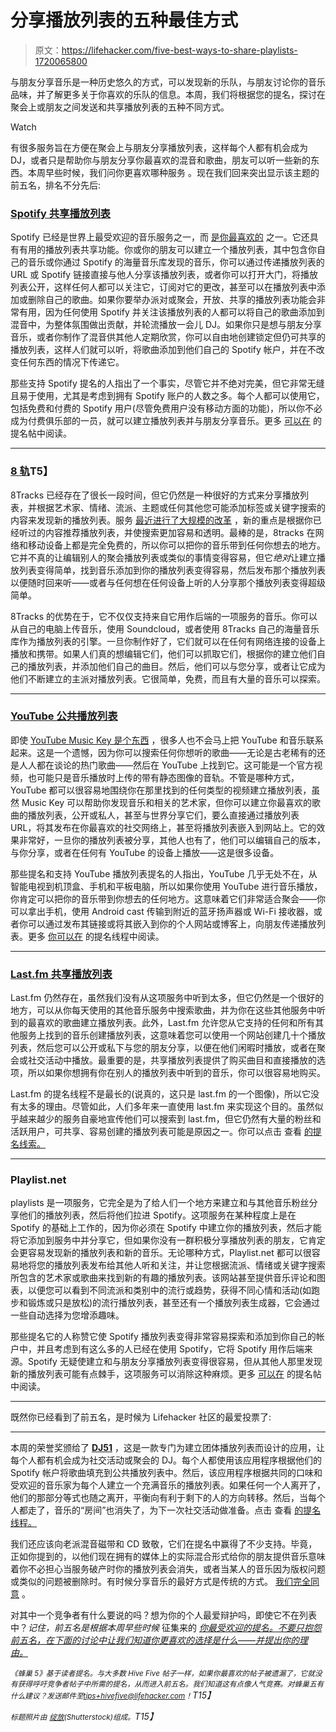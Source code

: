 # 分享播放列表的五种最佳方式

> 原文：<https://lifehacker.com/five-best-ways-to-share-playlists-1720065800>

与朋友分享音乐是一种历史悠久的方式，可以发现新的乐队，与朋友讨论你的音乐品味，并了解更多关于你喜欢的乐队的信息。本周，我们将根据您的提名，探讨在聚会上或朋友之间发送和共享播放列表的五种不同方式。

Watch

有很多服务旨在方便在聚会上与朋友分享播放列表，这样每个人都有机会成为 DJ，或者只是帮助你与朋友分享你最喜欢的混音和歌曲，朋友可以听一些新的东西。本周早些时候，我们问你更喜欢哪种服务 。现在我们回来突出显示该主题的前五名，排名不分先后:

### [Spotify 共享播放列表](https://spotify.com/)

Spotify 已经是世界上最受欢迎的音乐服务之一，而 [是你最喜欢的](https://lifehacker.com/five-best-streaming-music-services-5824193) 之一。它还具有有用的播放列表共享功能。你或你的朋友可以建立一个播放列表，其中包含你自己的音乐或你通过 Spotify 的海量音乐库发现的音乐，你可以通过传递播放列表的 URL 或 Spotify 链接直接与他人分享该播放列表，或者你可以打开大门，将播放列表公开，这样任何人都可以关注它，订阅对它的更改，甚至可以在播放列表中添加或删除自己的歌曲。如果你要举办派对或聚会，开放、共享的播放列表功能会非常有用，因为任何使用 Spotify 并关注该播放列表的人都可以将自己的歌曲添加到混音中，为整体氛围做出贡献，并轮流播放一会儿 DJ。如果你只是想与朋友分享音乐，或者你制作了混音供其他人定期欣赏，你可以自由地创建锁定但仍可共享的播放列表，这样人们就可以听，将歌曲添加到他们自己的 Spotify 帐户，并在不改变任何东西的情况下传递它。

那些支持 Spotify 提名的人指出了一个事实，尽管它并不绝对完美，但它非常无缝且易于使用，尤其是考虑到拥有 Spotify 账户的人数之多。每个人都可以使用它，包括免费和付费的 Spotify 用户(尽管免费用户没有移动方面的功能)，所以你不必成为付费俱乐部的一员，就可以建立播放列表并与朋友分享音乐。更多 [可以在](http://lifehacker.com/vote-spotify-shared-playlists-why-let-s-get-the-big-a-1719609653) 的提名帖中阅读。

* * *

### [**8 轨**](https://8tracks.com/)T5】

8Tracks 已经存在了很长一段时间，但它仍然是一种很好的方式来分享播放列表，并根据艺术家、情绪、流派、主题或任何其他您可能添加标签或关键字搜索的内容来发现新的播放列表。服务 [最近进行了大规模的改革](https://lifehacker.com/8tracks-suggests-mixes-based-on-your-listening-unveils-1717767789) ，新的重点是根据你已经听过的内容推荐播放列表，并使搜索更加容易和透明。最棒的是，8tracks 在网络和移动设备上都是完全免费的，所以你可以把你的音乐带到任何你想去的地方。它并不真的让编辑别人的聚会播放列表或类似的事情变得容易，但它*绝对*让建立播放列表变得简单，找到音乐添加到你的播放列表变得容易，然后发布那个播放列表以便随时回来听——或者与任何想在任何设备上听的人分享那个播放列表变得超级简单。

8Tracks 的优势在于，它不仅仅支持来自它用作后端的一项服务的音乐。你可以从自己的电脑上传音乐，使用 Soundcloud，或者使用 8Tracks 自己的海量音乐库作为播放列表的引擎。一旦你制作好了，它们就可以在任何有网络连接的设备上播放和携带。如果人们真的想编辑它们，他们可以抓取它们，根据你的建立他们自己的播放列表，并添加他们自己的曲目。然后，他们可以与您分享，或者让它成为他们不断建立的主派对播放列表。它很简单，免费，而且有大量的音乐可以探索。

* * *

### [YouTube 公共播放列表](https://youtube.com/)

即使 [YouTube Music Key 是个东西](https://lifehacker.com/whats-the-point-of-youtube-music-key-1662612843) ，很多人也不会马上把 YouTube 和音乐联系起来。这是一个遗憾，因为你可以搜索任何你想听的歌曲——无论是古老稀有的还是人人都在谈论的热门歌曲——然后在 YouTube 上找到它。这可能是一个官方视频，也可能只是音乐播放时上传的带有静态图像的音轨。不管是哪种方式，YouTube 都可以很容易地围绕你在那里找到的任何类型的视频建立播放列表，虽然 Music Key 可以帮助你发现音乐和相关的艺术家，但你可以建立你最喜欢的歌曲的播放列表，公开或私人，甚至与世界分享它们，要么直接通过播放列表 URL，将其发布在你最喜欢的社交网络上，甚至将播放列表嵌入到网站上。它的效果非常好，一旦你的播放列表被分享，其他人也有了，他们可以编辑自己的版本，与你分享，或者在任何有 YouTube 的设备上播放——这是很多设备。

那些提名和支持 YouTube 播放列表提名的人指出，YouTube 几乎无处不在，从智能电视到机顶盒、手机和平板电脑，所以如果你使用 YouTube 进行音乐播放，你肯定可以把你的音乐带到你想去的任何地方。这意味着它们非常适合聚会——你可以拿出手机，使用 Android cast 传输到附近的蓝牙扬声器或 Wi-Fi 接收器，或者你可以通过发布其链接或将其嵌入到你的个人网站或博客上，向朋友传递播放列表。更多 [你可以在](http://lifehacker.com/vote-youtube-playlists-why-going-to-toss-this-one-in-1719711533) 的提名线程中阅读。

* * *

### [Last.fm 共享播放列表](https://last.fm)

Last.fm 仍然存在，虽然我们没有从这项服务中听到太多，但它仍然是一个很好的地方，可以从你每天使用的其他音乐服务中搜索歌曲，并为你在这些其他服务中听到的最喜欢的歌曲建立播放列表。此外，Last.fm 允许您从它支持的任何和所有其他服务上找到的音乐创建播放列表，这意味着您可以使用一个网站创建几十个播放列表，然后您可以公开或私下与您的朋友分享，以便在他们闲暇时播放，或者在聚会或社交活动中播放。最重要的是，共享播放列表提供了购买曲目和直接播放的选项，所以如果你想拥有你在别人的播放列表中听到的音乐，你可以很容易地购买。

Last.fm 的提名线程不是最长的(说真的，这只是 last.fm 的一个图像)，所以它没有太多的理由。尽管如此，人们多年来一直使用 last.fm 来实现这个目的。虽然似乎越来越少的服务自豪地宣传他们可以搜索到 last.fm，但它仍然有大量的粉丝和活跃用户，可共享、容易创建的播放列表可能是原因之一。你可以点击 查看 [的提名线索。](http://lifehacker.com/1719746336)

* * *

### Playlist.net

playlists 是一项服务，它完全是为了给人们一个地方来建立和与其他音乐粉丝分享他们的播放列表，然后将他们拉进 Spotify。这项服务在某种程度上是在 Spotify 的基础上工作的，因为你必须在 Spotify 中建立你的播放列表，然后才能将它添加到服务中并分享它，但如果你没有一群积极分享播放列表的朋友，它肯定会更容易发现新的播放列表和新的音乐。无论哪种方式，Playlist.net 都可以很容易地将您的播放列表发布给其他人听和关注，并让您根据流派、情绪或关键字搜索所包含的艺术家或歌曲来找到新的有趣的播放列表。该网站甚至提供音乐评论和图表，以便您可以看到不同流派和类别中的流行或趋势，获得不同心情和活动(如跑步和锻炼或只是放松)的流行播放列表，甚至还有一个播放列表生成器，它会通过一些自动选择为您增添趣味。

那些提名它的人称赞它使 Spotify 播放列表变得非常容易探索和添加到你自己的帐户中，并且考虑到有这么多的人已经在使用 Spotify，它将 Spotify 用作后端来源。Spotify 无疑使建立和与朋友分享播放列表变得很容易，但从其他人那里发现新的播放列表可能有点棘手，这项服务可以消除这种麻烦。更多 [可以在](http://lifehacker.com/image-upload-error-vote-playlist-net-this-site-is-bu-1719772911) 的提名帖中阅读。

* * *

既然你已经看到了前五名，是时候为 Lifehacker 社区的最爱投票了:

* * *

本周的荣誉奖颁给了 [**DJ51**](http://www.dj-51.com/#app1) ，这是一款专门为建立团体播放列表而设计的应用，让每个人都有机会成为社交活动或聚会的 DJ。每个人都使用该应用程序根据他们的 Spotify 帐户将歌曲填充到公共播放列表中。然后，该应用程序根据共同的口味和受欢迎的音乐家为每个人建立一个充满音乐的播放列表。如果任何一个人离开了，他们的那部分等式也随之离开，平衡向有利于剩下的人的方向转移。然后，当每个人都走了，音乐的“房间”也消失了，为下一次社交活动做准备。点击 查看 [的提名线程。](http://lifehacker.com/https-youtu-be-pdz_grwtxyy-vote-dj51-why-i-stumbled-1719610687)

我们还应该向老派混音磁带和 CD 致敬，它们在提名中赢得了不少支持。毕竟，正如你提到的，以他们现在拥有的媒体上的实际混合形式给你的朋友提供音乐意味着你不必担心当服务破产时你的播放列表会消失，或者当某人的音乐因为版权问题或类似的问题被删除时。有时候分享音乐的最好方式是传统的方式。 [我们完全同意](http://lifehacker.com/kick-it-old-school-1719714914) 。

对其中一个竞争者有什么要说的吗？想为你的个人最爱辩护吗，即使它不在列表中？*记住，前五名是根据本周早些时候* 征集来的 [*你最受欢迎的提名。不要只抱怨前五名，在下面的讨论中让我们知道你更喜欢的选择是什么——并提出你的理由。*](https://lifehacker.com/whats-the-best-way-to-share-playlists-1719608979)

*<small>《蜂巢 5》基于读者提名。与大多数 Hive Five 帖子一样，如果你最喜欢的帖子被遗漏了，它就没有获得呼吁竞争者帖子中所需的提名，从而进入前五名。我们知道这有点像人气竞赛。对蜂巢五有什么建议？发送邮件至</small>*[*<small>tips+hivefive@lifehacker.com</small>*](mailto:tips+hivefive@lifehacker.com)*<small>！</small>T15】*

*<small>标题照片由</small>* [*<small>绽放</small>*](http://www.shutterstock.com/pic.mhtml?id=200248724&src=id)*<small>(Shutterstock)组成。</small>T15】*